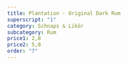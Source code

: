 ```yaml
---
title: Plantation - Original Dark Rum
superscript: "1"
category: Schnaps & Likör
subcategory: Rum
price1: 2,8
price2: 5,0
order: "7"
---
```

